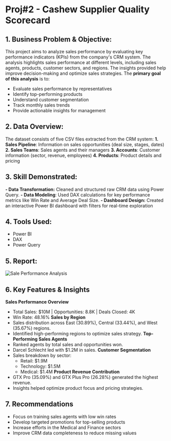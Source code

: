 # Proj#2 - Cashew Supplier Quality Scorecard
## 1.	Business Problem & Objective:
This project aims to analyze sales performance by evaluating key performance indicators (KPIs) from the company's CRM system. The analysis highlights sales performance at different levels, including sales agents, products, customer sectors, and regions. The insights provided help improve decision-making and optimize sales strategies.
The **primary goal of this analysis** is to:
- Evaluate sales performance by representatives
- Identify top-performing products
- Understand customer segmentation
- Track monthly sales trends
- Provide actionable insights for management

## 2.	Data Overview:
The dataset consists of five CSV files extracted from the CRM system:
  **1. Sales Pipeline**: Information on sales opportunities (deal size, stages, dates)
  **2. Sales Teams**: Sales agents and their managers
  **3. Accounts**: Customer information (sector, revenue, employees)
  **4. Products**: Product details and pricing

## 3.	Skill Demonstrated:
**- Data Transformation:** Cleaned and structured raw CRM data using Power Query.
**- Data Modeling**: Used DAX calculations for key performance metrics like Win Rate and Average Deal Size.
**- Dashboard Design:** Created an interactive Power BI dashboard with filters for real-time exploration
## 4.	Tools Used:
- Power BI
- DAX
- Power Query
## 5.	Report:
![Sale Performance Analysis](https://github.com/user-attachments/assets/a610438f-423f-4e25-aa92-5b3b2b14cbf2)

## 6.	Key Features & Insights
**Sales Performance Overview**
- Total Sales: $10M | Opportunities: 8.8K | Deals Closed: 4K
- Win Rate: 48.16%
**Sales by Region**
- Sales distribution across East (30.89%), Central (33.44%), and West (35.67%) regions.
- Identified high-performing regions to optimize sales strategy.
**Top-Performing Sales Agents**
- Ranked agents by total sales and opportunities won.
- Darcel Schlecht led with $1.2M in sales.
**Customer Segmentation**
- Sales breakdown by sector:
  - Retail: $1.9M
  - Technology: $1.5M
  - Medical: $1.4M
**Product Revenue Contribution**
- GTX Pro (35.09%) and GTX Plus Pro (26.28%) generated the highest revenue.
- Insights helped optimize product focus and pricing strategies.

## 7. Recommendations
- Focus on training sales agents with low win rates
- Develop targeted promotions for top-selling products
- Increase efforts in the Medical and Finance sectors
- Improve CRM data completeness to reduce missing values

